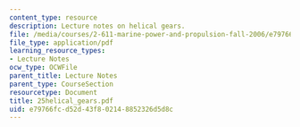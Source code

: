 ```yaml
---
content_type: resource
description: Lecture notes on helical gears.
file: /media/courses/2-611-marine-power-and-propulsion-fall-2006/e79766fcd52d43f802148852326d5d8c_25helical_gears.pdf
file_type: application/pdf
learning_resource_types:
- Lecture Notes
ocw_type: OCWFile
parent_title: Lecture Notes
parent_type: CourseSection
resourcetype: Document
title: 25helical_gears.pdf
uid: e79766fc-d52d-43f8-0214-8852326d5d8c
---
```

